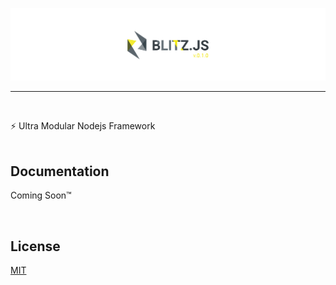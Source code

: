 [![Warframe-Nexus](/banner.png)](https://github.com/nexus-devs)

- - - -
<br>

⚡ Ultra Modular Nodejs Framework
<br>
<br>

## Documentation
Coming Soon™

<br>

## License
[MIT](/LICENSE)

